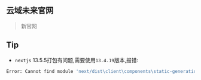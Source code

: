 ## 云域未来官网

> 新官网


## Tip

- `nextjs` 13.5.5打包有问题,需要使用`13.4.19`版本,报错:
```bash
Error: Cannot find module 'next/dist\client\components\static-generation-async-storage.external.js'
```

